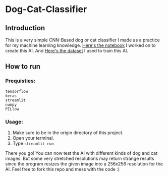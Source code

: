 # Dog-Cat-Classifier
## Introduction
This is a very simple CNN-Based dog or cat classifier I made as a practice for my machine learning knowledge. [Here's the notebook](https://colab.research.google.com/drive/1cY79zu7eAX5dlnJ8PDZzwKCYwN3Fy76k?usp=sharing) I worked on to create this AI. And [Here's the dataset](https://www.kaggle.com/chetankv/dogs-cats-images) I used to train this AI.

## How to run
### Prequisties:
```
tensorflow
keras
streamlit
numpy
PILlow
```

### Usage:

1. Make sure to be in the origin directory of this project.
2. Open your terminal.
3. Type `streamlit run`

There you go! You can now test the AI with different kinds of dog and cat images. But some very stretched resolutions may return strange results since the program resizes the given image into a 256x256 resolution for the AI. Feel free to fork this repo and mess with the code :)
